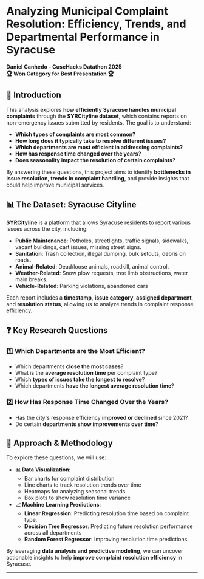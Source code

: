# Analyzing Municipal Complaint Resolution: Efficiency, Trends, and Departmental Performance in Syracuse
**Daniel Canhedo - CuseHacks Datathon 2025**  
**🏆 Won Category for Best Presentation 🏆**

## 📌 Introduction
This analysis explores **how efficiently Syracuse handles municipal complaints** through the **SYRCityline dataset**, which contains reports on non-emergency issues submitted by residents. The goal is to understand:
- **Which types of complaints are most common?**
- **How long does it typically take to resolve different issues?**
- **Which departments are most efficient in addressing complaints?**
- **How has response time changed over the years?**
- **Does seasonality impact the resolution of certain complaints?**

By answering these questions, this project aims to identify **bottlenecks in issue resolution**, **trends in complaint handling**, and provide insights that could help improve municipal services.

## 📊 The Dataset: Syracuse Cityline
**SYRCityline** is a platform that allows Syracuse residents to report various issues across the city, including:
- **Public Maintenance**: Potholes, streetlights, traffic signals, sidewalks, vacant buildings, cart issues, missing street signs.
- **Sanitation**: Trash collection, illegal dumping, bulk setouts, debris on roads.
- **Animal-Related**: Dead/loose animals, roadkill, animal control.
- **Weather-Related**: Snow plow requests, tree limb obstructions, water main breaks.
- **Vehicle-Related**: Parking violations, abandoned cars

Each report includes a **timestamp**, **issue category**, **assigned department**, and **resolution status**, allowing us to analyze trends in complaint response efficiency.

## ❓ Key Research Questions
### **1️⃣ Which Departments are the Most Efficient?**
- Which departments **close the most cases**?
- What is the **average resolution time** per complaint type?
- Which **types of issues take the longest to resolve**?
- Which departments **have the longest average resolution time**?

### **2️⃣️ How Has Response Time Changed Over the Years?**
- Has the city's response efficiency **improved or declined** since 2021?
- Do certain **departments show improvements over time**?

## 🔬 Approach & Methodology
To explore these questions, we will use:
- **📊 Data Visualization**:
   - Bar charts for complaint distribution
   - Line charts to track resolution trends over time
   - Heatmaps for analyzing seasonal trends
   - Box plots to show resolution time variance
- **📈 Machine Learning Predictions**:
   - **Linear Regression**: Predicting resolution time based on complaint type.
   - **Decision Tree Regressor**: Predicting future resolution performance across all departments
   - **Random Forest Regressor**: Improving resolution time predictions.

By leveraging **data analysis and predictive modeling**, we can uncover actionable insights to help **improve complaint resolution efficiency** in Syracuse.

---
